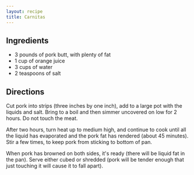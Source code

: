 ```yaml
---
layout: recipe
title: Carnitas
---
```


## Ingredients

* 3 pounds of pork butt, with plenty of fat
* 1 cup of orange juice
* 3 cups of water
* 2 teaspoons of salt

## Directions

Cut pork into strips (three inches by one inch), add to a large pot with
the liquids and salt. Bring to a boil and then simmer uncovered on low
for 2 hours. Do not touch the meat.

After two hours, turn heat up to medium high, and continue to cook until
all the liquid has evaporated and the pork fat has rendered (about 45
minutes). Stir a few times, to keep pork from sticking to bottom of pan.

When pork has browned on both sides, it's ready (there will be liquid
fat in the pan). Serve either cubed or shredded (pork will be tender
enough that just touching it will cause it to fall apart).

